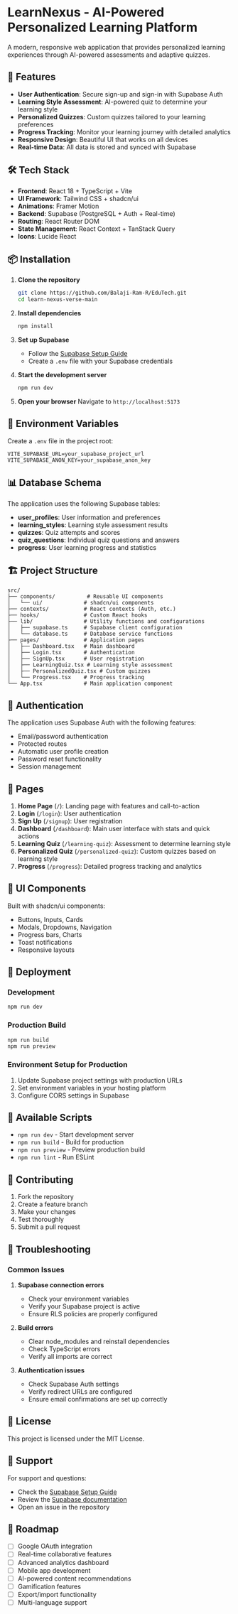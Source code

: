 # LearnNexus - AI-Powered Personalized Learning Platform

A modern, responsive web application that provides personalized learning experiences through AI-powered assessments and adaptive quizzes.

## 🚀 Features

- **User Authentication**: Secure sign-up and sign-in with Supabase Auth
- **Learning Style Assessment**: AI-powered quiz to determine your learning style
- **Personalized Quizzes**: Custom quizzes tailored to your learning preferences
- **Progress Tracking**: Monitor your learning journey with detailed analytics
- **Responsive Design**: Beautiful UI that works on all devices
- **Real-time Data**: All data is stored and synced with Supabase

## 🛠️ Tech Stack

- **Frontend**: React 18 + TypeScript + Vite
- **UI Framework**: Tailwind CSS + shadcn/ui
- **Animations**: Framer Motion
- **Backend**: Supabase (PostgreSQL + Auth + Real-time)
- **Routing**: React Router DOM
- **State Management**: React Context + TanStack Query
- **Icons**: Lucide React

## 📦 Installation

1. **Clone the repository**
   ```bash
   git clone https://github.com/Balaji-Ram-R/EduTech.git
   cd learn-nexus-verse-main
   ```

2. **Install dependencies**
   ```bash
   npm install
   ```

3. **Set up Supabase**
   - Follow the [Supabase Setup Guide](./SUPABASE_SETUP.md)
   - Create a `.env` file with your Supabase credentials

4. **Start the development server**
   ```bash
   npm run dev
   ```

5. **Open your browser**
   Navigate to `http://localhost:5173`

## 🔧 Environment Variables

Create a `.env` file in the project root:

```env
VITE_SUPABASE_URL=your_supabase_project_url
VITE_SUPABASE_ANON_KEY=your_supabase_anon_key
```

## 📊 Database Schema

The application uses the following Supabase tables:

- **user_profiles**: User information and preferences
- **learning_styles**: Learning style assessment results
- **quizzes**: Quiz attempts and scores
- **quiz_questions**: Individual quiz questions and answers
- **progress**: User learning progress and statistics

## 🏗️ Project Structure

```
src/
├── components/          # Reusable UI components
│   └── ui/             # shadcn/ui components
├── contexts/           # React contexts (Auth, etc.)
├── hooks/              # Custom React hooks
├── lib/                # Utility functions and configurations
│   ├── supabase.ts     # Supabase client configuration
│   └── database.ts     # Database service functions
├── pages/              # Application pages
│   ├── Dashboard.tsx   # Main dashboard
│   ├── Login.tsx       # Authentication
│   ├── SignUp.tsx      # User registration
│   ├── LearningQuiz.tsx # Learning style assessment
│   ├── PersonalizedQuiz.tsx # Custom quizzes
│   └── Progress.tsx    # Progress tracking
└── App.tsx             # Main application component
```

## 🔐 Authentication

The application uses Supabase Auth with the following features:

- Email/password authentication
- Protected routes
- Automatic user profile creation
- Password reset functionality
- Session management

## 📱 Pages

1. **Home Page** (`/`): Landing page with features and call-to-action
2. **Login** (`/login`): User authentication
3. **Sign Up** (`/signup`): User registration
4. **Dashboard** (`/dashboard`): Main user interface with stats and quick actions
5. **Learning Quiz** (`/learning-quiz`): Assessment to determine learning style
6. **Personalized Quiz** (`/personalized-quiz`): Custom quizzes based on learning style
7. **Progress** (`/progress`): Detailed progress tracking and analytics

## 🎨 UI Components

Built with shadcn/ui components:
- Buttons, Inputs, Cards
- Modals, Dropdowns, Navigation
- Progress bars, Charts
- Toast notifications
- Responsive layouts

## 🚀 Deployment

### Development
```bash
npm run dev
```

### Production Build
```bash
npm run build
npm run preview
```

### Environment Setup for Production
1. Update Supabase project settings with production URLs
2. Set environment variables in your hosting platform
3. Configure CORS settings in Supabase

## 🔧 Available Scripts

- `npm run dev` - Start development server
- `npm run build` - Build for production
- `npm run preview` - Preview production build
- `npm run lint` - Run ESLint

## 📝 Contributing

1. Fork the repository
2. Create a feature branch
3. Make your changes
4. Test thoroughly
5. Submit a pull request

## 🐛 Troubleshooting

### Common Issues

1. **Supabase connection errors**
   - Check your environment variables
   - Verify your Supabase project is active
   - Ensure RLS policies are properly configured

2. **Build errors**
   - Clear node_modules and reinstall dependencies
   - Check TypeScript errors
   - Verify all imports are correct

3. **Authentication issues**
   - Check Supabase Auth settings
   - Verify redirect URLs are configured
   - Ensure email confirmations are set up correctly

## 📄 License

This project is licensed under the MIT License.

## 🤝 Support

For support and questions:
- Check the [Supabase Setup Guide](./SUPABASE_SETUP.md)
- Review the [Supabase documentation](https://supabase.com/docs)
- Open an issue in the repository

## 🎯 Roadmap

- [ ] Google OAuth integration
- [ ] Real-time collaborative features
- [ ] Advanced analytics dashboard
- [ ] Mobile app development
- [ ] AI-powered content recommendations
- [ ] Gamification features
- [ ] Export/import functionality
- [ ] Multi-language support
